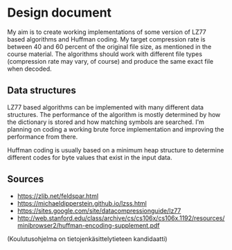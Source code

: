 # Design document
My aim is to create working implementations of some version of LZ77 based algorithms and Huffman coding. My target compression rate is between 40 and 60 percent of the original file size, as mentioned in the course material. The algorithms should work with different file types (compression rate may vary, of course) and produce the same exact file when decoded.

## Data structures
LZ77 based algorithms can be implemented with many different data structures. The performance of the algorithm is mostly determined by how the dictionary is stored and how matching symbols are searched. I'm planning on coding a working brute force implementation and improving the performance from there.

Huffman coding is usually based on a minimum heap structure to determine different codes for byte values that exist in the input data. 

## Sources
* https://zlib.net/feldspar.html
* https://michaeldipperstein.github.io/lzss.html
* https://sites.google.com/site/datacompressionguide/lz77
* http://web.stanford.edu/class/archive/cs/cs106x/cs106x.1192/resources/minibrowser2/huffman-encoding-supplement.pdf

(Koulutusohjelma on tietojenkäsittelytieteen kandidaatti)
